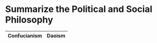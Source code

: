 # Summarize the Political and Social Philosophy

| Confucianism | Daoism |
| ------------ | ------ |

